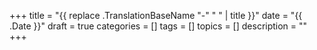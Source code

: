 +++
title = "{{ replace .TranslationBaseName "-" " " | title }}"
date = "{{ .Date }}"
draft = true
categories = []
tags = []
topics = []
description = ""
+++
